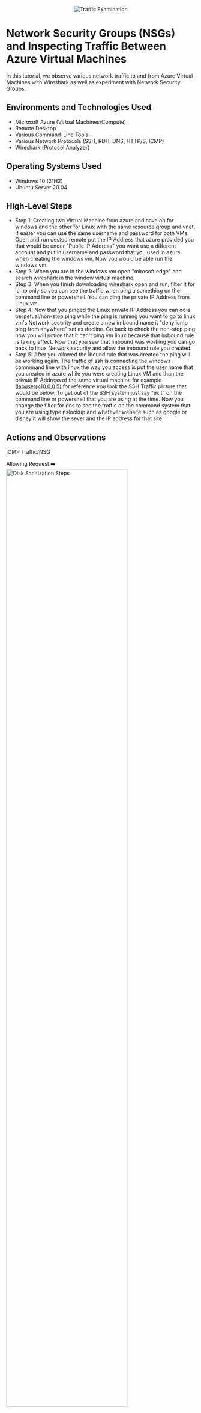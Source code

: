<p align="center">
<img src="https://i.imgur.com/Ua7udoS.png" alt="Traffic Examination"/>
</p>

<h1>Network Security Groups (NSGs) and Inspecting Traffic Between Azure Virtual Machines</h1>
In this tutorial, we observe various network traffic to and from Azure Virtual Machines with Wireshark as well as experiment with Network Security Groups. <br />




<h2>Environments and Technologies Used</h2>

- Microsoft Azure (Virtual Machines/Compute)
- Remote Desktop
- Various Command-Line Tools
- Various Network Protocols (SSH, RDH, DNS, HTTP/S, ICMP)
- Wireshark (Protocol Analyzer)

<h2>Operating Systems Used </h2>

- Windows 10 (21H2)
- Ubuntu Server 20.04

<h2>High-Level Steps</h2>

- Step 1: Creating two Virtual Machine from azure and have on for windows and the other for Linux with the same resource group and vnet. If easier you can use the same username and password for both VMs. Open and run destop remote put the IP Address that azure provided you that would be under "Public IP Address" you want use a different account and put in username and password that you used in azure when creating the windows vm, Now you would be able run the windows vm. 
- Step 2: When you are in the windows vm open "mirosoft edge" and search wireshark in the window virtual machine.
- Step 3: When you finish downloading wireshark open and run, filter it for icmp only so you can see the traffic when ping a something on the command line or powershell. You can ping the private IP Address from Linux vm. 
- Step 4: Now that you pinged the Linux private IP Address you can do a perpetual/non-stop ping while the ping is running you want to go to linux vm's Network security and create a new imbound name it "deny icmp ping from anywhere" set as decline.  Go back to check the non-stop ping now you will notice that it can't ping vm linux because that imbound rule is taking effect. Now that you saw that imbound was working you can go back to linux Network security and allow the imbound rule you created.
- Step 5: After you allowed the ibound rule that was created the ping will be working again. The traffic of ssh is connecting the windows commmand line with linux the way you access is put the user name that you created in azure while you were creating Linux VM and than the private IP Address of the same virtual machine for example (labuser@10.0.0.5) for reference you look the SSH Traffic picture that would be below, To get out of the SSH system just say "exit" on the command line or powershell that you are using at the time. Now you change the filter for dns to see the traffic on the command system that you are using type nslookup and whatever website such as google or disney it will show the sever and the IP address for that site.

<h2>Actions and Observations</h2>
ICMP Traffic/NSG
<p>
 
 Allowing Request ➡️
<img src="https://i.imgur.com/32kmuuv.png" height="80%" width="80%" alt="Disk Sanitization Steps"/>
 
 Decline Request ➡️
  <img src="https://i.imgur.com/AWwX4KC.png" height="80%" width="80%" alt="Disk Sanitization Steps"/>
</p>
On the picture that says "Allow Request" was before the imbound rule was created and that was allowing the linux VM to reply each time that windows was requesting but as soon the imbound rule was created and it set to deny linux vm couldn't reply just like the picture that says "Decline Request" the only thing it will say is request timeout each the windows vm is requesting. If you allow it again windows will recieve a reply to stop the ping that was made click (control,C). You will see this type of traffic if you are trying to ping something like (ping /all). 
<p>
</p>
<br />
SSH Traffic
<p>
<img src="https://i.imgur.com/qai9SZA.png" height="80%" width="80%" alt="Disk Sanitization Steps"/>
</p>
<p>
When you connect to linux you will get some traffic just like the picture above, Using commands like zip to zip files or ifconfig to display the Ip address. The more commands you use the more traffic it will show. Notice that the souce and destination change is because you are using the linux and it has it own private ip address.
</p>
<br />
DNS Traffic
<p>
<img src="https://i.imgur.com/F48S2Tf.png" height="80%" width="80%" alt="Disk Sanitization Steps"/>
</p>
<p>
 When you are you using the filter dns you can look up the ip address(es) of the site you used in the command system just like how it shows the picture above. Notice that google has more than one IP address and disney has just one IP address.The reason why google has ip addresses is because it has more resources than disney has.
</p>
<br />
